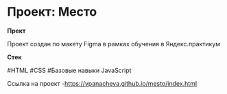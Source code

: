 # Проект: Место


**Прект**

Проект создан по макету Figma в рамках обучения в Яндекс.практикум


**Cтек**

#HTML
#CSS
#Базовые навыки JavaScript

Ссылка на проект -https://vpanacheva.github.io/mesto/index.html 
